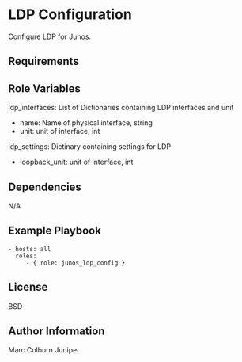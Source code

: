 LDP Configuration
=========

Configure LDP for Junos.

Requirements
------------


Role Variables
--------------
ldp_interfaces: List of Dictionaries containing LDP interfaces and unit
* name: Name of physical interface, string
* unit: unit of interface, int

ldp_settings: Dictinary containing settings for LDP
* loopback_unit: unit of interface, int

Dependencies
------------

N/A

Example Playbook
----------------

    - hosts: all
      roles:
         - { role: junos_ldp_config }

License
-------

BSD

Author Information
------------------

Marc Colburn Juniper
